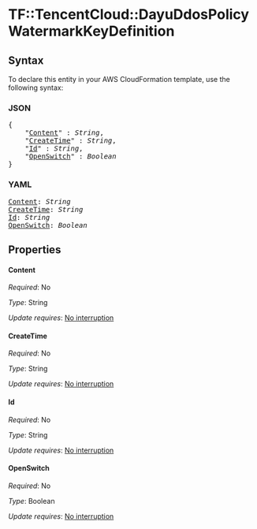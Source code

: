 # TF::TencentCloud::DayuDdosPolicy WatermarkKeyDefinition

## Syntax

To declare this entity in your AWS CloudFormation template, use the following syntax:

### JSON

<pre>
{
    "<a href="#content" title="Content">Content</a>" : <i>String</i>,
    "<a href="#createtime" title="CreateTime">CreateTime</a>" : <i>String</i>,
    "<a href="#id" title="Id">Id</a>" : <i>String</i>,
    "<a href="#openswitch" title="OpenSwitch">OpenSwitch</a>" : <i>Boolean</i>
}
</pre>

### YAML

<pre>
<a href="#content" title="Content">Content</a>: <i>String</i>
<a href="#createtime" title="CreateTime">CreateTime</a>: <i>String</i>
<a href="#id" title="Id">Id</a>: <i>String</i>
<a href="#openswitch" title="OpenSwitch">OpenSwitch</a>: <i>Boolean</i>
</pre>

## Properties

#### Content

_Required_: No

_Type_: String

_Update requires_: [No interruption](https://docs.aws.amazon.com/AWSCloudFormation/latest/UserGuide/using-cfn-updating-stacks-update-behaviors.html#update-no-interrupt)

#### CreateTime

_Required_: No

_Type_: String

_Update requires_: [No interruption](https://docs.aws.amazon.com/AWSCloudFormation/latest/UserGuide/using-cfn-updating-stacks-update-behaviors.html#update-no-interrupt)

#### Id

_Required_: No

_Type_: String

_Update requires_: [No interruption](https://docs.aws.amazon.com/AWSCloudFormation/latest/UserGuide/using-cfn-updating-stacks-update-behaviors.html#update-no-interrupt)

#### OpenSwitch

_Required_: No

_Type_: Boolean

_Update requires_: [No interruption](https://docs.aws.amazon.com/AWSCloudFormation/latest/UserGuide/using-cfn-updating-stacks-update-behaviors.html#update-no-interrupt)


